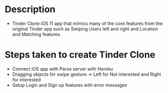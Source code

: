 # Description

* Tinder Clone iOS 11 app that mimics many of the core features from the original Tinder app such as Swiping Users left and right and Location and Matching features.

# Steps taken to create Tinder Clone

* Connect iOS app with Parse server with Heroku
* Dragging objects for swipe gesture -> Left for Not interested and Right for interested
* Setup Login and Sign up features with error messages
